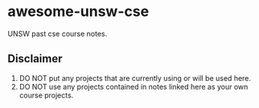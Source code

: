 # awesome-unsw-cse
UNSW past cse course notes.

## Disclaimer
1. DO NOT put any projects that are currently using or will be used here.
2. DO NOT use any projects contained in notes linked here as your own course projects.
